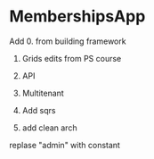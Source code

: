 # MembershipsApp

Add
0. from building framework
1. Grids edits from PS course
2. API
3. Multitenant

4. Add sqrs
5. add clean arch


replase "admin" with constant